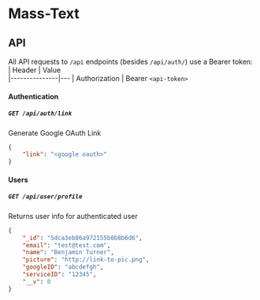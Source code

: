 # Mass-Text

## API
All API requests to `/api` endpoints (besides `/api/auth/`) use a Bearer token:
| Header        | Value              
|---------------|---
| Authorization | Bearer `<api-token>` 

#### Authentication

##### `GET /api/auth/link`
Generate Google OAuth Link

```json
{
    "link": "<google oauth>"
}
```

#### Users

##### `GET /api/user/profile`
Returns user info for authenticated user
```json
{
    "_id": "5dca3eb86a972155b0b8b6d6",
    "email": "test@test.com",
    "name": "Benjamin Turner",
    "picture": "http://link-to-pic.png",
    "googleID": "abcdefgh",
    "serviceID": "12345",
    "__v": 0
}
```


